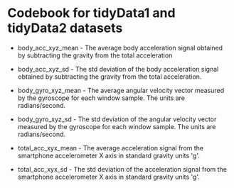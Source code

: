 Codebook for tidyData1 and tidyData2 datasets
===============================================

- body_acc_xyz_mean - The average body acceleration signal obtained by subtracting the gravity from the total acceleration

- body_acc_xyz_sd - The std deviation of the body acceleration signal obtained by subtracting the gravity from the total acceleration. 

- body_gyro_xyz_mean - The average angular velocity vector measured by the gyroscope for each window sample. The units are radians/second. 

- body_gyro_xyz_sd - The std deviation of the angular velocity vector measured by the gyroscope for each window sample. The units are radians/second. 

- total_acc_xyx_mean - The average acceleration signal from the smartphone accelerometer X axis in standard gravity units 'g'. 

- total_acc_xyx_sd - The std deviation of the acceleration signal from the smartphone accelerometer X axis in standard gravity units 'g'. 
